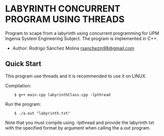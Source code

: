 # LABYRINTH CONCURRENT PROGRAM USING THREADS

Program to scape from a labyrinth using concurrent programming for UPM Ingenia System Engineering Subject. The program is implemented in C++. 

* Author: Rodrigo Sánchez Molina <rsanchezm98@gmail.com>

## Quick Start
This program use threads and it is recommended to use it on LINUX.

Compilation:

```
    $ g++ main.cpp labyrinthClass.cpp -lpthread
```

Run the program:
```
    $ ./a.out "labyrinth.txt"
```

Note that you must compile using -lpthread and provide the labyrinth txt with the specified format by argument when calling the a.out program.
